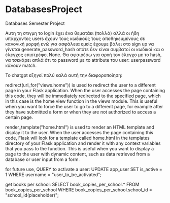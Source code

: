 # DatabasesProject

Databases Semester Project

Αυτη τη στιγμη το login έχει ένα θεματάκι (πολλά) αλλά οι ήδη υπάρχοντες users έχουν τους κωδικούς τους αποθηκευμένους σε κανονική μορφή ενώ για ασφάλεια εμείς έχουμε βάλει στο sign up να γίνεται generate_password_hash οπότε δεν είναι συμβατοί οι κωδικοί και ο έλεγχος επιστρέφει None. Θα αφαιρέσω για αρxή τον έλεγχο με το hash, να τσεκάρει απλά ότι το password με το attribute του user: userpassword κάνουν match.

Το chatgpt εξηγεί πολύ καλά αυτή την διαφοροποίηση:

redirect(url_for("views.home")) is used to redirect the user to a different page in your Flask application. When the user accesses the page containing this code, they will be immediately redirected to the specified page, which in this case is the home view function in the views module. This is useful when you want to force the user to go to a different page, for example after they have submitted a form or when they are not authorized to access a certain page.

render_template("home.html") is used to render an HTML template and display it to the user. When the user accesses the page containing this code, Flask will look for a template called home.html in the templates directory of your Flask application and render it with any context variables that you pass to the function. This is useful when you want to display a page to the user with dynamic content, such as data retrieved from a database or user input from a form.

for future use, QUERY to activate a user:
UPDATE app_user
SET is_active = 1
WHERE username = "user_to_be_activated";

get books per school:
SELECT book_copies_per_school.\*
FROM book_copies_per_school
WHERE book_copies_per_school.school_id = "school_id(placeholder)";

